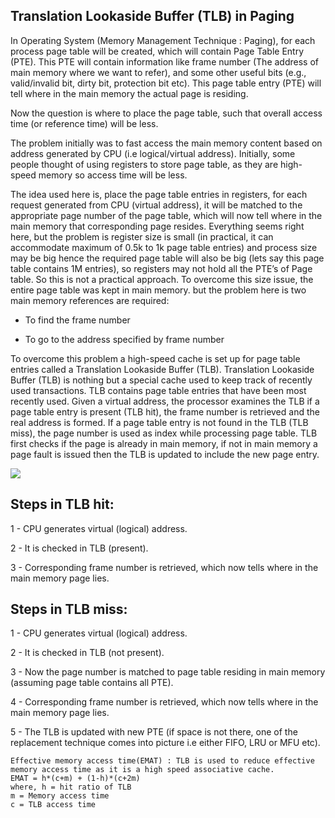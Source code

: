 ## Translation Lookaside Buffer (TLB) in Paging

In Operating System (Memory Management Technique : Paging), for each process page table will be created, which will contain Page Table Entry (PTE). This PTE will contain information like frame number (The address of main memory where we want to refer), and some other useful bits (e.g., valid/invalid bit, dirty bit, protection bit etc). This page table entry (PTE) will tell where in the main memory the actual page is residing. 

Now the question is where to place the page table, such that overall access time (or reference time) will be less. 

The problem initially was to fast access the main memory content based on address generated by CPU (i.e logical/virtual address). Initially, some people thought of using registers to store page table, as they are high-speed memory so access time will be less. 

The idea used here is, place the page table entries in registers, for each request generated from CPU (virtual address), it will be matched to the appropriate page number of the page table, which will now tell where in the main memory that corresponding page resides. Everything seems right here, but the problem is register size is small (in practical, it can accommodate maximum of 0.5k to 1k page table entries) and process size may be big hence the required page table will also be big (lets say this page table contains 1M entries), so registers may not hold all the PTE’s of Page table. So this is not a practical approach. 
To overcome this size issue, the entire page table was kept in main memory. but the problem here is two main memory references are required: 

- To find the frame number 
 
- To go to the address specified by frame number 
 
To overcome this problem a high-speed cache is set up for page table entries called a Translation Lookaside Buffer (TLB). Translation Lookaside Buffer (TLB) is nothing but a special cache used to keep track of recently used transactions. TLB contains page table entries that have been most recently used. Given a virtual address, the processor examines the TLB if a page table entry is present (TLB hit), the frame number is retrieved and the real address is formed. If a page table entry is not found in the TLB (TLB miss), the page number is used as index while processing page table. TLB first checks if the page is already in main memory, if not in main memory a page fault is issued then the TLB is updated to include the new page entry. 

![](https://github.com/nu11secur1ty/Kernel-and-Types-of-kernels/blob/master/TLB/screen/tlb1.jpg)

## Steps in TLB hit: 
 

1 - CPU generates virtual (logical) address. 
 
2 - It is checked in TLB (present). 
 
3 - Corresponding frame number is retrieved, which now tells where in the main memory page lies. 
 
## Steps in TLB miss: 
 

1 - CPU generates virtual (logical) address. 
 
2 - It is checked in TLB (not present). 
 
3 - Now the page number is matched to page table residing in main memory (assuming page table contains all PTE). 
 
4 - Corresponding frame number is retrieved, which now tells where in the main memory page lies. 
 
5 - The TLB is updated with new PTE (if space is not there, one of the replacement technique comes into picture i.e either FIFO, LRU or MFU etc). 

```
Effective memory access time(EMAT) : TLB is used to reduce effective memory access time as it is a high speed associative cache. 
EMAT = h*(c+m) + (1-h)*(c+2m) 
where, h = hit ratio of TLB 
m = Memory access time 
c = TLB access time 
```
